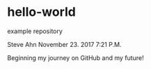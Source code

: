 # hello-world
example repository

Steve Ahn
November 23. 2017 7:21 P.M.

Beginning my journey on GitHub and my future!
